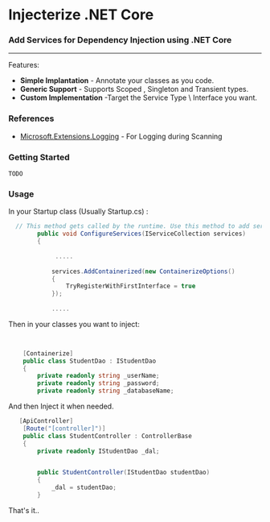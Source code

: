 # Injecterize .NET Core 
### Add Services for Dependency Injection using .NET Core

---


Features:

- **Simple Implantation** - Annotate your classes as you code.
- **Generic Support** - Supports Scoped , Singleton and Transient types.
- **Custom Implementation** -Target the Service Type \ Interface you want.


### References 
* [Microsoft.Extensions.Logging](https://github.com/aspnet/Logging/tree/master/src/Microsoft.Extensions.Logging)  - For Logging during Scanning


### Getting Started

``TODO``



### Usage

In your Startup class (Usually Startup.cs) : 
```c#
  // This method gets called by the runtime. Use this method to add services to the container.
        public void ConfigureServices(IServiceCollection services)
        {
          
             .....
            
            services.AddContainerized(new ContainerizeOptions()
            {
                TryRegisterWithFirstInterface = true
            });
            
            .....

```


Then in your classes you want to inject:

```c#

  
    [Containerize]
    public class StudentDao : IStudentDao
    {
        private readonly string _userName;
        private readonly string _password;
        private readonly string _databaseName;

```

 And then Inject it when needed.
 
```c#
   [ApiController]
    [Route("[controller]")]
    public class StudentController : ControllerBase
    {
        private readonly IStudentDao _dal;


        public StudentController(IStudentDao studentDao)
        {
            _dal = studentDao;
        }
```

That's it..
